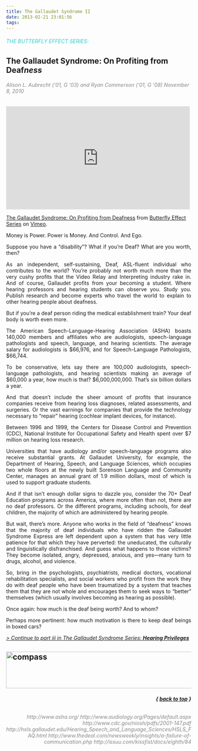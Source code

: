 ```yaml
---
title: The Gallaudet Syndrome II
date: 2013-02-21 23:01:56
tags: 
---
```

<h6><span style="color: #33cccc;">THE BUTTERFLY EFFECT SERIES:</span></h6>
<h2>The Gallaudet Syndrome:
On Profiting from Deaf<em>ness</em></h2>
<h6><span style="color: #888888;">Alison L. Aubrecht (‘01, G ‘03) and Ryan Commerson (‘01, G ‘08)</span>
<span style="color: #888888;">November 8, 2010</span></h6>
<iframe src="http://player.vimeo.com/video/18728268" height="281" width="500" allowfullscreen="" frameborder="0"></iframe>

<a href="http://vimeo.com/18728268">The Gallaudet Syndrome: On Profiting from Deafness</a> from <a href="http://vimeo.com/user5480741">Butterfly Effect Series</a> on <a href="http://vimeo.com">Vimeo</a>.
<p style="text-align: justify;">Money is Power. Power is Money. And Control. And Ego.</p>
<p style="text-align: justify;">Suppose you have a “disability”? What if you’re Deaf? What are you worth, then?</p>
<p style="text-align: justify;">As an independent, self-sustaining, Deaf, ASL-fluent individual who contributes to the world? You’re probably not worth much more than the very cushy profits that the Video Relay and Interpreting industry rake in. And of course, Gallaudet profits from your becoming a student. Where hearing professors and hearing students can observe you. Study you. Publish research and become experts who travel the world to explain to other hearing people about deafness.</p>
<p style="text-align: justify;">But if you’re a deaf person riding the medical establishment train? Your deaf body is worth even more.</p>
<p style="text-align: justify;">The American Speech-Language-Hearing Association (ASHA) boasts 140,000 members and affiliates who are audiologists, speech-language pathologists and speech, language, and hearing scientists. The average salary for audiologists is $66,976, and for Speech-Language Pathologists, $66,744.</p>
<p style="text-align: justify;">To be conservative, lets say there are 100,000 audiologists, speech-language pathologists, and hearing scientists making an average of $60,000 a year, how much is that? $6,000,000,000. That’s six billion dollars a year.</p>
<p style="text-align: justify;">And that doesn’t include the sheer amount of profits that insurance companies receive from hearing loss diagnoses, related assessments, and surgeries. Or the vast earnings for companies that provide the technology necessary to “repair” hearing (cochlear implant devices, for instance).</p>
<p style="text-align: justify;">Between 1996 and 1999, the Centers for Disease Control and Prevention (CDC), National Institute for Occupational Safety and Health spent over $7 million on hearing loss research.</p>
<p style="text-align: justify;">Universities that have audiology and/or speech-language programs also receive substantial grants. At Gallaudet University, for example, the Department of Hearing, Speech, and Language Sciences, which occupies two whole floors at the newly built Sorenson Language and Community Center, manages an annual grant of 1.9 million dollars, most of which is used to support graduate students.</p>
<p style="text-align: justify;">And if that isn’t enough dollar signs to dazzle you, consider the 70+ Deaf Education programs across America, where more often than not, there are no deaf professors. Or the different programs, including schools, for deaf children, the majority of which are administered by hearing people.</p>
<p style="text-align: justify;">But wait, there’s more. Anyone who works in the field of “deafness” knows that the majority of deaf individuals who have ridden the Gallaudet Syndrome Express are left dependent upon a system that has very little patience for that which they have perverted: the uneducated, the culturally and linguistically disfranchised. And guess what happens to those victims? They become isolated, angry, depressed, anxious, and yes—many turn to drugs, alcohol, and violence.</p>
<p style="text-align: justify;">So, bring in the psychologists, psychiatrists, medical doctors, vocational rehabilitation specialists, and social workers who profit from the work they do with deaf people who have been traumatized by a system that teaches them that they are not whole and encourages them to seek ways to “better” themselves (which usually involves becoming as hearing as possible).</p>
<p style="text-align: justify;">Once again: how much is the deaf being worth? And to whom?</p>
<p style="text-align: justify;">Perhaps more pertinent: how much motivation is there to keep deaf beings in boxed cars?</p>
<p style="text-align: justify;"><em><a href="http://facundoelement.com/projects/the-gallaudet-syndrome/gs-iii/">&gt; Continue to part iii in The Gallaudet Syndrome Series: <strong>Hearing Privileges</strong></a></em></p>
<p style="text-align: justify;"></p>

<h2><img alt="compass" src="http://facundoelement.com/wp-content/uploads/2013/02/compass.png" width="702" height="100" /></h2>
<h6 style="text-align: right;"><strong>{ <a href="#top">back to top</a> }</strong></h6>
<div></div>
<h6 style="text-align: right;"><span style="color: #888888;">http://www.asha.org/</span>
<span style="color: #888888;">http://www.audiology.org/Pages/default.aspx</span>
<span style="color: #888888;">http://www.cdc.gov/niosh/pdfs/2001-147.pdf</span>
<span style="color: #888888;">http://hsls.gallaudet.edu/Hearing_Speech_and_Language_Sciences/HSLS_FAQ.html</span>
<span style="color: #888888;">http://www.thedeal.com/newsweekly/insights/a-failure-of-communication.php</span>
<span style="color: #888888;">http://issuu.com/kissfist/docs/eighth/84</span></h6>